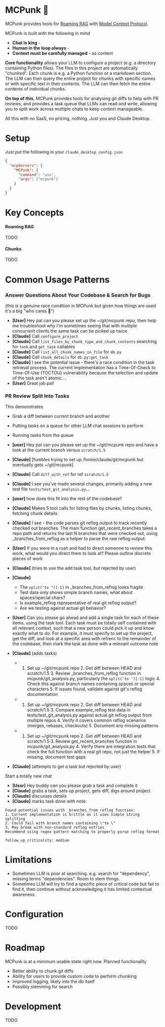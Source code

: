 # MCPunk 🤖

MCPunk provides tools for [Roaming RAG](https://arcturus-labs.com/blog/2024/11/21/roaming-rag--make-_the-model_-find-the-answers/)
with [Model Context Protocol](https://github.com/modelcontextprotocol).

MCPunk is built with the following in mind
- **Chat is king** - 
- **Human in the loop always** -
- **Context must be carefully managed** - as context 

**Core functionality** allows your LLM to configure a project (e.g. a directory 
containing Python files). The files in this project are automatically "chunked". 
Each chunk is e.g. a Python function or a markdown section.
The LLM can then query the entire project for chunks with specific names or with
specific text in their contents. The LLM can then fetch the entire contents
of individual chunks.


**On top of this**, MCPunk provides tools for analysing git diffs to help
with PR reviews, and provides a task queue that LLMs can read and write, allowing
you to split work across multiple chats to keep context manageable.

All this with no SaaS, no pricing, nothing. Just you and Claude Desktop.

# Setup

Just put the following in your `claude_desktop_config.json`

```json
{
  "mcpServers": {
    "MCPunk": {
      "command": "uvx",
      "args": ["mcpunk"]
    }
  }
}
```

# Key Concepts

#### Roaming RAG

TODO

#### Chunks

TODO


# Common Usage Patterns

### Answer Questions About Your Codebase & Search for Bugs

(this is a genuine race condition in MCPunk but given how things are used
it's a big "who cares 🤷")

- **[User]** Hey pal can you please set up the ~/git/mcpunk repo, then help me
  troubleshoot why I'm sometimes seeing that with multiple concurrent clients 
  the same task can be picked up twice
- **[Claude]** Call `configure_project`
- **[Claude]** Call `list_files_by_chunk_type_and_chunk_contents` searching for `task` and `get_task` callables
- **[Claude]** Call `list_all_chunk_names_in_file` for `db.py`
- **[Claude]** Call `chunk_details` for `db.py:get_task`
- **[Claude]** I see the potential issue - there's a race condition in the task 
  retrieval process. The current implementation has a Time-Of-Check to Time-Of-Use 
  (TOCTOU) vulnerability because the selection and update of the task aren't atomic....
- **[User]** Great job pal!


### PR Review Split Into Tasks

This demonstrates 
- Grab a diff between current branch and another
- Putting tasks on a queue for other LLM chat sessions to perform
- Running tasks from the queue

- **[user]** Hey pal can you please set up the ~/git/mcpunk repo and have a 
  look at the current branch versus `scratch/1.5`
- **[Claude]** [fumbles trying to set up /home/claude/git/mcpunk but eventually gets ~/git/mcpunk]
- **[Claude]** Call `diff_with_ref` for ref `scratch/1.5`
- **[Claude]** I see you've made several changes, primarily adding a new test 
  file `tests/test_git_analysis.py`...
- **[user]** how does this fit into the rest of the codebase?
- **[Claude]** Makes 5 tool calls for listing files by chunks, listing chunks,
  fetching chunk details
- **[Claude]** I see - the code parses git reflog output to track recently 
  checked out branches. The main function get_recent_branches takes a repo path 
  and returns the last N branches that were checked out, using _branches_from_reflog 
  as a helper to parse the raw reflog output.
- **[User]** If you were in a rush and had to direct someone to review this work, 
  what would you direct them to look at? Please outline discrete pieces of work
- **[Claude]** (tries to use the add task tool, but rejected by user)
- **[Claude]** 
  - The `split("to ")[-1]` in _branches_from_reflog looks fragile
  - Test data only shows simple branch names, what about spaces/special chars?
  - Is example_reflog representative of real git reflog output?
  - Are we testing against actual git behavior?
- **[User]** Can you please go ahead and add a single task for each of these items, 
  using the task tool. Each task must be totally self contained with all relevant context, 
  such that a new person could pick it up and know exactly what to do.  For example, 
  it must specify to set up the project, get the diff, and look at a specific area 
  with refrenc to the remainder of the codebase, then mark the task as done with 
  a relevant outcome note
- **[Claude]** (adds tasks)
  - 1. Set up ~/git/mcpunk repo 2. Get diff between HEAD and scratch/1.5 3. Review _branches_from_reflog function in mcpunk/git_analysis.py, particularly the `split('to ')[-1]` logic 4. Check this against branch names containing spaces or special characters 5. If issues found, validate against git's reflog documentation
  - 1. Set up ~/git/mcpunk repo 2. Get diff between HEAD and scratch/1.5 3. Compare example_reflog test data in tests/test_git_analysis.py against actual git reflog output from multiple repos 4. Verify it covers common reflog scenarios (merges, rebases, checkouts) 5. Document any missing patterns
  - 1. Set up ~/git/mcpunk repo 2. Get diff between HEAD and scratch/1.5 3. Review get_recent_branches function in mcpunk/git_analysis.py 4. Verify there are integration tests that check the full function with a real git repo, not just the helper 5. If missing, document test gaps 
- **[Claude]** (attempts to get a task but rejected by user)

Start a totally new chat
- **[User]** Hey buddy can you please grab a task and complete it
- **[Claude]** grabs a task, sets up project, gets diff, digs around project
- **[Claude]** discusses details
- **[Claude]** marks task done with note:
```
Found potential issues with _branches_from_reflog function:
1. Current implementation is brittle as it uses simple string splitting
2. Could fail with branch names containing \"to \"
3. May break with non-standard reflog entries
Recommend using regex pattern matching to properly parse reflog format

follow_up_criticality: medium
```


# Limitations

- Sometimes LLM is poor at searching. e.g. search for "dependency", missing
  terms "dependencies". Room to stem things.
- Sometimes LLM will try to find a specific piece of critical code but fail to 
  find it, then continue without acknowledging it has limited contextual awareness.  


# Configuration

TODO

# Roadmap

MCPunk is at a minimum usable state right now.
Planned functionality
- Better ability to chunk git diffs
- Ability for users to provide custom code to perform chunking
- Improved logging, likely into the db itself
- Possibly stemming for search


# Development

TODO
